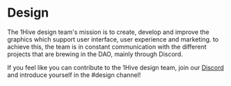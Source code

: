# Design

The 1Hive design team's mission is to create, develop and improve the graphics which support user interface, user experience and marketing. to achieve this, the team is in constant communication with the different projects that are brewing in the DAO, mainly through Discord.

If you feel like you can contribute to the 1Hive design team, join our [Discord](https://discord.gg/hRTKAMts) and introduce yourself in the \#design channel!

